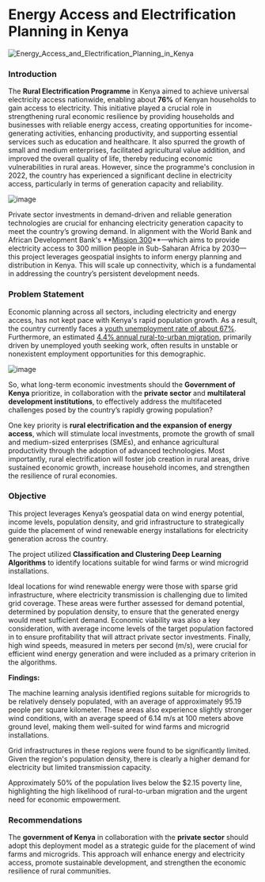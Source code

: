 # Energy Access and Electrification Planning in Kenya

![Energy_Access_and_Electrification_Planning_in_Kenya](https://github.com/user-attachments/assets/b4d28b7b-418c-4b54-ad95-e43b78e00d72)


### Introduction

The **Rural Electrification Programme** in Kenya aimed to achieve universal electricity access nationwide, enabling about **76%** of Kenyan households to gain access to electricity. This initiative played a crucial role in strengthening rural economic resilience by providing households and businesses with reliable energy access, creating opportunities for income-generating activities, enhancing productivity, and supporting essential services such as education and healthcare. It also spurred the growth of small and medium enterprises, facilitated agricultural value addition, and improved the overall quality of life, thereby reducing economic vulnerabilities in rural areas. However, since the programme's conclusion in 2022, the country has experienced a significant decline in electricity access, particularly in terms of generation capacity and reliability.

![image](https://github.com/user-attachments/assets/a878b19a-374c-4ede-8048-60fdab1aa26f)


Private sector investments in demand-driven and reliable generation technologies are crucial for enhancing electricity generation capacity to meet the country’s growing demand. In alignment with the World Bank and African Development Bank's **[Mission 300](https://www.worldbank.org/en/programs/energizing-africa#:~:text=Mission%20300%3A%20Providing%20Access%20to,improving%20education%20and%20health%20services.)**—which aims to provide electricity access to 300 million people in Sub-Saharan Africa by 2030—this project leverages geospatial insights to inform energy planning and distribution in Kenya. This will scale up connectivity, which is a fundamental in addressing the country’s persistent development needs.

### Problem Statement

Economic planning across all sectors, including electricity and energy access, has not kept pace with Kenya's rapid population growth. As a result, the country currently faces a [youth unemployment rate of about 67%](https://www.fke-kenya.org/policy-issues/youth-employment?utm_source=chatgpt.com). Furthermore, an estimated [4.4% annual rural-to-urban migration](https://kippra.or.ke/unlocking-rural-areas-to-curb-rural-urban-migration-among-youth-in-kenya/?utm_source=chatgpt.com), primarily driven by unemployed youth seeking work, often results in unstable or nonexistent employment opportunities for this demographic.

![image](https://github.com/user-attachments/assets/d04c8761-06e2-4fee-98c5-bf37aba71261)


So, what long-term economic investments should the **Government of Kenya** prioritize, in collaboration with the **private sector** and **multilateral development institutions**, to effectively address the multifaceted challenges posed by the country’s rapidly growing population?

One key priority is **rural electrification and the expansion of energy access**, which will stimulate local investments, promote the growth of small and medium-sized enterprises (SMEs), and enhance agricultural productivity through the adoption of advanced technologies. Most importantly, rural electrification will foster job creation in rural areas, drive sustained economic growth, increase household incomes, and strengthen the resilience of rural economies.


### Objective

This project leverages Kenya’s geospatial data on wind energy potential, income levels, population density, and grid infrastructure to strategically guide the placement of wind renewable energy installations for electricity generation across the country.

The project utilized **Classification and Clustering Deep Learning Algorithms** to identify locations suitable for wind farms or wind microgrid installations.

Ideal locations for wind renewable energy were those with sparse grid infrastructure, where electricity transmission is challenging due to limited grid coverage. These areas were further assessed for demand potential, determined by population density, to ensure that the generated energy would meet sufficient demand. Economic viability was also a key consideration, with average income levels of the target population factored in to ensure profitability that will attract private sector investments. Finally, high wind speeds, measured in meters per second (m/s), were crucial for efficient wind energy generation and were included as a primary criterion in the algorithms. 

**Findings:**

The machine learning analysis identified regions suitable for microgrids to be relatively densely populated, with an average of approximately 95.19 people per square kilometer. These areas also experience slightly stronger wind conditions, with an average speed of 6.14 m/s at 100 meters above ground level, making them well-suited for wind farms and microgrid installations.

Grid infrastructures in these regions were found to be significantly limited. Given the region's population density, there is clearly a higher demand for electricity but limited transmission capacity.

Approximately 50% of the population lives below the $2.15 poverty line, highlighting the high likelihood of rural-to-urban migration and the urgent need for economic empowerment.

### Recommendations

The **government of Kenya** in collaboration with the **private sector** should adopt this deployment model as a strategic guide for the placement of wind farms and microgrids. This approach will enhance energy and electricity access, promote sustainable development, and strengthen the economic resilience of rural communities.
